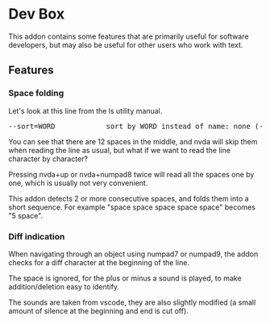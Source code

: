 # Dev Box

This addon contains some features that are primarily useful for software developers, but may also be useful for other users who work with text.

## Features
### Space folding
Let's look at this line from the ls utility manual.

<pre>
--sort=WORD            sort by WORD instead of name: none (-U), size (-S),
</pre>

You can see that there are 12 spaces in the middle, and nvda will skip them when reading the line as usual, but what if we want to read the line character by character?

Pressing nvda+up or nvda+numpad8 twice will read all the spaces one by one, which is usually not very convenient.

This addon detects 2 or more consecutive spaces, and folds them into a short sequence.
For example "space space space space space" becomes "5 space".

### Diff indication
When navigating through an object using numpad7 or numpad9, the addon checks for a diff character at the beginning of the line.

The space is ignored,  for the plus or minus a sound is played, to make addition/deletion easy to identify.

The sounds are taken from vscode, they are also slightly modified (a small amount of silence at the beginning and end is cut off).
